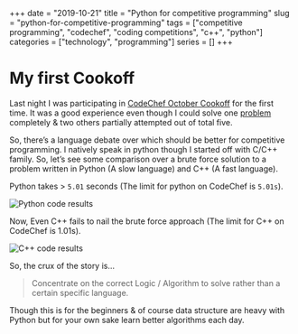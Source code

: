 +++ 
date = "2019-10-21"
title = "Python for competitive programming"
slug = "python-for-competitive-programming" 
tags = ["competitive programming", "codechef", "coding competitions", "c++", "python"]
categories = ["technology", "programming"]
series = []
+++
<!-- ---
title: "Python for competitive programming"
date: 2019-10-21T10:16:17+05:30
image: "https://s3.amazonaws.com/codechef_shared/download/small-banner/COOK111B/1571225889.jpg"
description: "This is meta description."
author: "PK"
type: "post"
tags: ["competitive programming", "codechef", "coding competitions", "c++", "python"]
categories: ["technology", "programming"]
--- -->
# My first Cookoff
Last night I was participating in [CodeChef October Cookoff](https://www.codechef.com/COOK111B) for the first time. It was a good experience even though I could solve one [problem](https://www.codechef.com/COOK111B/problems/DOR) completely & two others partially attempted out of total five.

So, there’s a language debate over which should be better for competitive programming. I natively speak in python though I started off with C/C++ family. So, let’s see some comparison over a brute force solution to a problem written in Python (A slow language) and C++ (A fast language).

Python takes > `5.01` seconds (The limit for python on CodeChef is `5.01s`).

![Python code results](/blog/img/cookpy.png)

Now, Even C++ fails to nail the brute force approach (The limit for C++ on CodeChef is 1.01s).

![C++ code results](/blog/img/cookcpp.png)

So, the crux of the story is…

> Concentrate on the correct Logic / Algorithm to solve rather than a certain specific language.

Though this is for the beginners & of course data structure are heavy with Python but for your own sake learn better algorithms each day.

